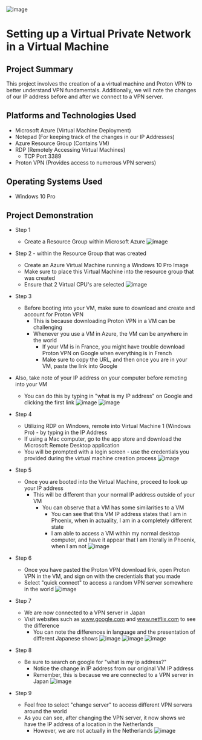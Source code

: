 ![image](https://github.com/chriskhawaja/vpn/assets/153021794/52ceb331-ab99-4384-bf88-1312540740af)





<h1>Setting up a Virtual Private Network in a Virtual Machine</h1>

<h2>Project Summary</h2>
This project involves the creation of a a virtual machine and Proton VPN to better understand VPN fundamentals. Additionally, we will note the changes of our IP address before and after we connect to a VPN server. 
<h2>Platforms and Technologies Used</h2>

- Microsoft Azure (Virtual Machine Deployment)
- Notepad (For keeping track of the changes in our IP Addresses)
- Azure Resource Group (Contains VM)
- RDP (Remotely Accessing Virtual Machines)
  - TCP Port 3389
- Proton VPN (Provides access to numerous VPN servers)
<h2>Operating Systems Used </h2>

- Windows 10 Pro

<h2>Project Demonstration</h2>

- Step 1
  - Create a Resource Group within Microsoft Azure
![image](https://github.com/chriskhawaja/azure-network-protocols/assets/153021794/36006b36-ffd9-41f5-9f41-7f04ae2ce17e)

- Step 2  - within the Resource Group that was created
  - Create an Azure Virtual Machine running a Windows 10 Pro Image
  - Make sure to place this Virtual Machine into the resource group that was created
  - Ensure that 2 Virtual CPU's are selected
  ![image](https://github.com/chriskhawaja/azure-network-protocols/assets/153021794/baef5b4a-f3ed-40d2-90d6-fcd570da6d1c)

- Step 3
  - Before booting into your VM, make sure to download and create and account for Proton VPN
    - This is because downloading Proton VPN in a VM can be challenging
    - Whenever you use a VM in Azure, the VM can be anywhere in the world
      - If your VM is in France, you might have trouble download Proton VPN on Google when everything is in French
      - Make sure to copy the URL, and then once you are in your VM, paste the link into Google
- Also, take note of your IP address on your computer before remoting into your VM
  - You can do this by typing in "what is my IP address" on Google and clicking the first link 
    ![image](https://github.com/chriskhawaja/vpn/assets/153021794/2aceaf82-5081-4030-a432-98396b8c05e6)
![image](https://github.com/chriskhawaja/vpn/assets/153021794/26bff450-c222-4f85-adf1-6aebe0852a16)

- Step 4
  - Utilizing RDP on Windows, remote into Virtual Machine 1 (Windows Pro) - by typing in the IP Address
  - If using a Mac computer, go to the app store and download the Microsoft Remote Desktop application
  - You will be prompted with a login screen - use the credentials you provided during the virtual machine creation process
![image](https://github.com/chriskhawaja/azure-network-protocols/assets/153021794/6d103328-f103-429d-aef5-f47c17e1aa1b)


- Step 5
  - Once you are booted into the Virtual Machine, proceed to look up your IP address
    - This will be different than your normal IP address outside of your VM
      - You can observe that a VM has some similarities to a VM
        - You can see that this VM IP address states that I am in Phoenix, when in actuality, I am in a completely different state
        - I am able to access a VM within my normal desktop computer, and have it appear that I am literally in Phoenix, when I am not
 ![image](https://github.com/chriskhawaja/vpn/assets/153021794/448cef4f-e60f-443e-9448-e1c47402a94d)


- Step 6
  - Once you have pasted the Proton VPN download link, open Proton VPN in the VM, and sign on with the credentials that you made
  - Select "quick connect" to access a random VPN server somewhere in the world
![image](https://github.com/chriskhawaja/vpn/assets/153021794/277e9dac-3e52-4c7d-aea3-46b6145c6441)


- Step 7
  - We are now connected to a VPN server in Japan
  - Visit websites such as www.google.com and www.netflix.com to see the difference
    - You can note the differences in language and the presentation of different Japanese shows
![image](https://github.com/chriskhawaja/vpn/assets/153021794/0f800a58-fe7c-42e6-b401-5a8ef8d0cef3)
![image](https://github.com/chriskhawaja/vpn/assets/153021794/a95d70b3-a831-497b-99c4-ddf84b597e5f)
![image](https://github.com/chriskhawaja/vpn/assets/153021794/12975747-ccbc-4555-8eb9-3a44a26b14eb)


- Step 8
  - Be sure to search on google for "what is my ip address?"
    - Notice the change in IP address from our original VM IP address
    - Remember, this is because we are connected to a VPN server in Japan
![image](https://github.com/chriskhawaja/vpn/assets/153021794/0bd495e1-52cd-40be-b281-d150ff296e8f)

- Step 9
  - Feel free to select "change server" to access different VPN servers around the world
  - As you can see, after changing the VPN server, it now shows we have the IP address of a location in the Netherlands
    - However, we are not actually in the Netherlands
  ![image](https://github.com/chriskhawaja/vpn/assets/153021794/fdb94271-8d59-4154-bd63-572e2ef56522)

